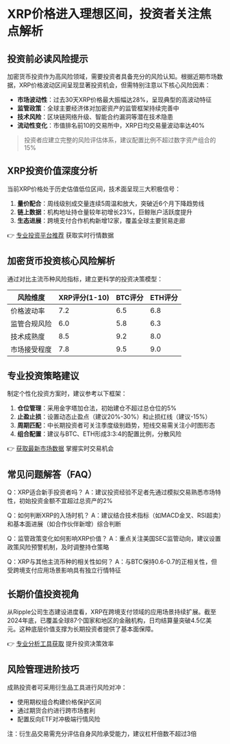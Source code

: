 # XRP价格进入理想区间，投资者关注焦点解析

## 投资前必读风险提示
加密货币投资作为高风险领域，需要投资者具备充分的风险认知。根据近期市场数据，XRP价格波动区间呈现显著投资机会，但需特别注意以下核心风险因素：

- **市场波动性**：过去30天XRP价格最大振幅达28%，呈现典型的高波动特征
- **监管政策**：全球主要经济体对加密资产的监管框架持续完善中
- **技术风险**：区块链网络升级、智能合约漏洞等潜在技术隐患
- **流动性变化**：市值排名前10的交易所中，XRP日均交易量波动率达40%

> 投资者应建立完整的风险评估体系，建议配置比例不超过数字资产组合的15%

## XRP投资价值深度分析
当前XRP价格处于历史估值低位区间，技术面呈现三大积极信号：

1. **量价配合**：周线级别成交量连续5周温和放大，突破近6个月下降趋势线
2. **链上数据**：机构地址持仓量较年初增长23%，巨鲸账户活跃度提升
3. **生态进展**：跨境支付合作机构新增12家，覆盖全球主要贸易走廊

👉 [专业投资平台推荐](https://bit.ly/okx_welcome) 获取实时行情数据

## 加密货币投资核心风险解析
通过对比主流币种风险指标，建立更科学的投资决策模型：

| 风险维度       | XRP评分(1-10) | BTC评分 | ETH评分 |
|----------------|---------------|---------|---------|
| 价格波动率     | 7.2           | 6.5     | 6.8     |
| 监管合规风险   | 6.0           | 5.8     | 6.3     |
| 技术成熟度     | 8.5           | 9.2     | 8.0     |
| 市场接受程度   | 7.8           | 9.5     | 9.0     |

## 专业投资策略建议
制定个性化投资方案时，建议参考以下框架：

1. **仓位管理**：采用金字塔加仓法，初始建仓不超过总仓位的5%
2. **止盈止损**：设置动态止盈点（建议20%-30%）和止损红线（建议-15%）
3. **周期匹配**：中长期投资者可关注季度级别趋势，短线交易需关注小时图形态
4. **组合配置**：建议与BTC、ETH形成3:3:4的配置比例，分散风险

👉 [获取最新市场数据](https://bit.ly/okx_welcome) 掌握实时交易机会

## 常见问题解答（FAQ）

Q：XRP适合新手投资者吗？
A：建议投资经验不足者先通过模拟交易熟悉市场特性，初始投资金额不宜超过总资产的2%

Q：如何判断XRP的入场时机？
A：建议结合技术指标（如MACD金叉、RSI超卖）和基本面进展（如合作伙伴新增）综合判断

Q：监管政策变化如何影响XRP价值？
A：重点关注美国SEC监管动向，建议设置政策风险预警机制，及时调整持仓策略

Q：XRP与其他主流币种的相关性如何？
A：与BTC保持0.6-0.7的正相关性，但受跨境支付应用场景影响具有独立行情特征

## 长期价值投资视角
从Ripple公司生态建设进度看，XRP在跨境支付领域的应用场景持续扩展。截至2024年底，已覆盖全球87个国家和地区的金融机构，日均结算量突破4.5亿美元。这种底层价值支撑为长期投资者提供了基本面保障。

👉 [专业分析工具获取](https://bit.ly/okx_welcome) 提升投资决策效率

## 风险管理进阶技巧
成熟投资者可采用衍生品工具进行风险对冲：
- 使用期权组合构建价格保护区间
- 通过期货合约进行跨市场套利
- 配置反向ETF对冲极端行情风险

注：衍生品交易需充分评估自身风险承受能力，建议杠杆倍数不超过3倍
